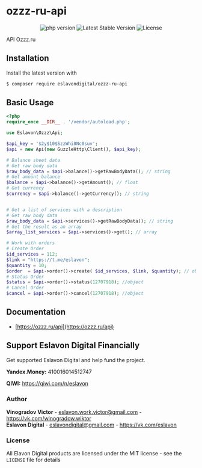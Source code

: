 # ozzz-ru-api
 <p align="center">
 <img src="https://img.shields.io/badge/PHP-%3E%3D7.4.2-%23green" alt="php version">
 <img src="https://img.shields.io/github/v/tag/eslavondigital/ozzz-ru-api?label=version" alt="Latest Stable Version">
 <img src="https://img.shields.io/github/license/eslavondigital/ozzz-ru-api" alt="License">
 </p> 
 API Ozzz.ru
 
 ## Installation
 
 Install the latest version with
 
 ```bash
 $ composer require eslavondigital/ozzz-ru-api
 ```
 

 ## Basic Usage
 
 ```php
<?php
require_once __DIR__ . '/vendor/autoload.php';

use Eslavon\Ozzz\Api;

$api_key = '$2y$10$SzzWhi8Nc0suv';
$api = new Api(new GuzzleHttp\Client(), $api_key);

# Balance sheet data
# Get raw body data
$raw_body_data = $api->balance()->getRawBodyData(); // string
# Get amount balance
$balance = $api->balance()->getAmount(); // float
# Get currency
$currency = $api->balance()->getCurrency(); // string


# Get a list of services with a description
# Get raw body data
$raw_body_data = $api->services()->getRawBodyData(); // string
# Get the result as an array
$array_list_services = $api->services()->get(); // array

# Work with orders
# Create Order
$id_services = 112;
$link = "https://t.me/eslavon";
$quantity = 10;
$order  = $api->order()->create( $id_services, $link, $quantity); // object
# Status Order
$status = $api->order()->status(12707918); //object
# Cancel Order
$cancel = $api->order()->cancel(12707918); //object
 ```
 
 
 ## Documentation
 - [https://ozzz.ru/api](https://ozzz.ru/api)

 
 ## Support Eslavon Digital Financially
 Get supported Eslavon Digital and help fund the project.
 
 **Yandex.Money:** 410016014512747
 
 **QIWI:** https://qiwi.com/n/eslavon
 
 ### Author
 
 **Vinogradov Victor** - <eslavon.work.victor@gmail.com> - <https://vk.com/winogradow.wiktor><br />
 **Eslavon Digital** - <eslavondigital@gmail.com> - <https://vk.com/eslavon>
 
 ### License
 
 All Elavon Digital products are licensed under the MIT license - see the `LICENSE` file for details

